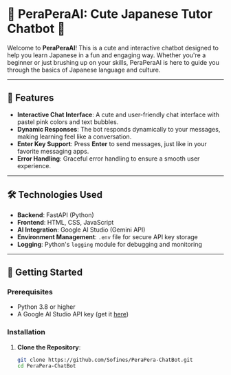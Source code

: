 # 🌸 PeraPeraAI: Cute Japanese Tutor Chatbot 🌸

Welcome to **PeraPeraAI**! This is a cute and interactive chatbot designed to help you learn Japanese in a fun and engaging way. Whether you're a beginner or just brushing up on your skills, PeraPeraAI is here to guide you through the basics of Japanese language and culture.

---

## 🎀 Features

- **Interactive Chat Interface**: A cute and user-friendly chat interface with pastel pink colors and text bubbles.
- **Dynamic Responses**: The bot responds dynamically to your messages, making learning feel like a conversation.
- **Enter Key Support**: Press **Enter** to send messages, just like in your favorite messaging apps.
- **Error Handling**: Graceful error handling to ensure a smooth user experience.

---

## 🛠️ Technologies Used

- **Backend**: FastAPI (Python)
- **Frontend**: HTML, CSS, JavaScript
- **AI Integration**: Google AI Studio (Gemini API)
- **Environment Management**: `.env` file for secure API key storage
- **Logging**: Python's `logging` module for debugging and monitoring

---

## 🚀 Getting Started

### Prerequisites

- Python 3.8 or higher
- A Google AI Studio API key (get it [here](https://aistudio.google.com/))

### Installation

1. **Clone the Repository**:
   ```bash
   git clone https://github.com/Sofines/PeraPera-ChatBot.git
   cd PeraPera-ChatBot
